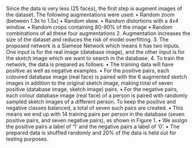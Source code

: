 Since the data is very less (25 faces), the first step is augment images of the dataset. The following augmentations were used:
• Random zoom (between 1.3x to 1.5x)
• Random skew.
• Random distortions with a 4x4 window.
• Random crops containing 80-90% of the image
• Random combinations of all these four augmentations
2. Augmentation increases the size of the dataset and reduces the risk of model overfitting.
3. The proposed network is a Siamese Network which means it has two inputs. One input is for the real image (database image), and the other input is for the sketch image which we want to search in the database.
4. To train the network, the data is prepared as follows:
• The training data will have positive as well as negative examples.
• For the positive pairs, each coloured database image (real face) is paired with the 6 augmented sketch images in addition to the original sketch image, making total of seven positive (database image, sketch image) pairs.
• For the negative pairs, each colour database image (real face) of a person is paired with randomly sampled sketch images of a different person. To keep the positive and negative classes balanced, a total of seven such pairs are created.
• This means we end up with 14 training pairs per person in the database (seven positive pairs, and seven negative pairs), as shown in Figure 1.
• We assign the positive pairs a label of ‘1’ and the negative pairs a label of ‘0’.
• The prepared data is shuffled randomly and 20% of the data is held out for testing purposes.
